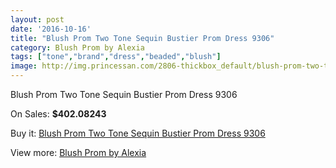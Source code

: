 ```yaml
---
layout: post
date: '2016-10-16'
title: "Blush Prom Two Tone Sequin Bustier Prom Dress 9306"
category: Blush Prom by Alexia
tags: ["tone","brand","dress","beaded","blush"]
image: http://img.princessan.com/2806-thickbox_default/blush-prom-two-tone-sequin-bustier-prom-dress-9306.jpg
---
```

Blush Prom Two Tone Sequin Bustier Prom Dress 9306

On Sales: **$402.08243**
<a href="https://www.princessan.com/en/blush-prom-by-alexia/1264-blush-prom-two-tone-sequin-bustier-prom-dress-9306.html"><amp-img layout="responsive" width="600" height="600" src="//img.princessan.com/2806-thickbox_default/blush-prom-two-tone-sequin-bustier-prom-dress-9306.jpg" alt="Blush Prom Two Tone Sequin Bustier Prom Dress 9306 0" /></a>
<a href="https://www.princessan.com/en/blush-prom-by-alexia/1264-blush-prom-two-tone-sequin-bustier-prom-dress-9306.html"><amp-img layout="responsive" width="600" height="600" src="//img.princessan.com/2807-thickbox_default/blush-prom-two-tone-sequin-bustier-prom-dress-9306.jpg" alt="Blush Prom Two Tone Sequin Bustier Prom Dress 9306 1" /></a>
<a href="https://www.princessan.com/en/blush-prom-by-alexia/1264-blush-prom-two-tone-sequin-bustier-prom-dress-9306.html"><amp-img layout="responsive" width="600" height="600" src="//img.princessan.com/2808-thickbox_default/blush-prom-two-tone-sequin-bustier-prom-dress-9306.jpg" alt="Blush Prom Two Tone Sequin Bustier Prom Dress 9306 2" /></a>

Buy it: [Blush Prom Two Tone Sequin Bustier Prom Dress 9306](https://www.princessan.com/en/blush-prom-by-alexia/1264-blush-prom-two-tone-sequin-bustier-prom-dress-9306.html "Blush Prom Two Tone Sequin Bustier Prom Dress 9306")

View more: [Blush Prom by Alexia](https://www.princessan.com/en/11-blush-prom-by-alexia "Blush Prom by Alexia")